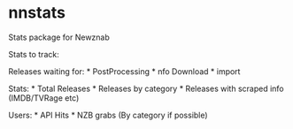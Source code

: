 nnstats
=======

Stats package for Newznab

Stats to track:

Releases waiting for:
	* PostProcessing
	* nfo Download
	* import

Stats:
	* Total Releases
	* Releases by category
	* Releases with scraped info (IMDB/TVRage etc)

Users:
	* API Hits
	* NZB grabs (By category if possible)

